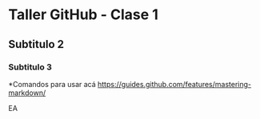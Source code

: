 # Taller GitHub - Clase 1
## Subtitulo 2
### Subtitulo 3

*Comandos para usar acá https://guides.github.com/features/mastering-markdown/

EA
